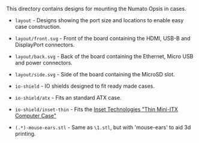 
This directory contains designs for mounting the Numato Opsis in cases.

 * `layout` - Designs showing the port size and locations to enable easy case construction.
 * `layout/front.svg` - Front of the board containing the HDMI, USB-B and DisplayPort connectors.
 * `layout/back.svg` - Back of the board containing the Ethernet, Micro USB and power connectors.
 * `layout/side.svg` - Side of the board containing the MicroSD slot.

 * `io-shield` - IO shields designed to fit ready made cases.
 * `io-shield/atx` - Fits an standard ATX case.
 * `io-shield/inset-thin` - Fits the [Inset Technologies "Thin Mini-ITX Computer Case"](http://amzn.to/1Okez89)

 * `(.*)-mouse-ears.stl` - Same as `\1.stl`, but with 'mouse-ears' to aid 3d printing.

